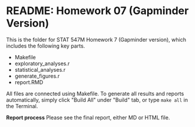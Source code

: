 # README: Homework 07 (Gapminder Version)

This is the folder for STAT 547M Homework 7 (Gapminder version), which includes the following key parts.

- Makefile
- exploratory_analyses.r
- statistical_analyses.r
- generate_figures.r
- report.RMD

All files are connected using Makefile. To generate all results and reports automatically, simply click "Build All" under "Build" tab, or type `make all` in the Terminal.

__Report process__
Please see the final report, either MD or HTML file.
